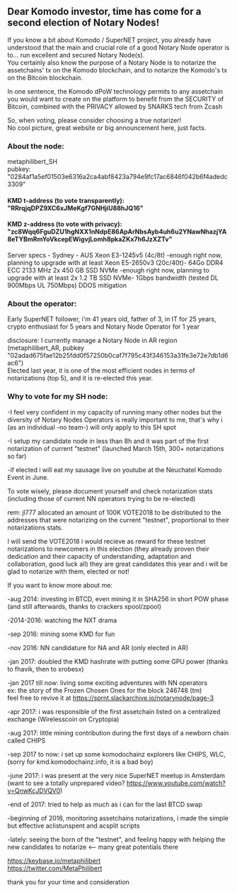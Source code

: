 ## Dear Komodo investor, time has come for a second election of Notary Nodes!

If you know a bit about Komodo / SuperNET project, you already have understood that the main and crucial role of a good Notary Node operator is to... run excellent and secured Notary Node(s). <br />
You certainly also know the purpose of a Notary Node is to notarize the assetchains' tx on the Komodo blockchain, and to notarize the Komodo's tx on the Bitcoin blockchain.

In one sentence, the Komodo dPoW technology permits to any assetchain you would want to create on the platform to benefit from the SECURITY of Bitcoin, combined with the PRIVACY allowed by SNARKS tech from Zcash

So, when voting, please consider choosing a true notarizer!
<br /> No cool picture, great website or big announcement here, just facts.


### About the node:
metaphilibert_SH
<br />pubkey: "0284af1a5ef01503e6316a2ca4abf8423a794e9fc17ac6846f042b6f4adedc3309"
#### KMD t-address (to vote transparently): "RRrqjqDPZ9XC6xJMeKgf7GNHjiU88hJQ16"
#### KMD z-address (to vote with privacy): "zc8Wqq6FguDZU1hgNXX1nNdpE86ApArNbsAyb4uh6u2YNawNhazjYA8eTYBmRmYoVkcepEWigvjLomh8pkaZKx7h6JzXZTv"

Server specs - Sydney - AUS
Xeon E3-1245v5 (4c/8t) -enough right now, planning to upgrade with at least Xeon E5-2650v3 (20c/40t)-
64Go DDR4 ECC 2133 MHz
2x 450 GB SSD NVMe -enough right now, planning to upgrade with at least 2x 1.2 TB SSD NVMe-
1Gbps bandwidth (tested DL 900Mbps UL 750Mbps) 
DDOS mitigation


### About the operator:
Early SuperNET follower, i'm 41 years old, father of 3, in IT for 25 years, crypto enthusiast for 5 years and Notary Node Operator for 1 year

disclosure: I currently manage a Notary Node in AR region (metaphilibert_AR, pubkey "02adad675fae12b25fdd0f57250b0caf7f795c43f346153a31fe3e72e7db1d6ac6")
<br />Elected last year, it is one of the most efficient nodes in terms of notarizations (top 5), and it is re-elected this year.


### Why to vote for my SH node:
-I feel very confident in my capacity of running many other nodes but the diversity of Notary Nodes Operators is really important to me, that's why i (as an individual -no team-) will only apply to this SH spot

-I setup my candidate node in less than 8h and it was part of the first notarization of current "testnet" (launched March 15th, 300+ notarizations so far)

-if elected i will eat my sausage live on youtube at the Neuchatel Komodo Event in June.

To vote wisely, please document yourself and check notarization stats (including those of current NN operators trying to be re-elected)

rem: jl777 allocated an amount of 100K VOTE2018 to be distributed to the addresses that were notarizing on the current "testnet", proportional to their notarizations stats.

I will send the VOTE2018 i would recieve as reward for these testnet notarizations to newcomers in this election 
(they already proven their dedication and their capacity of understanding, adaptation and collaboration, good luck all)
they are great candidates this year and i will be glad to notarize with them, elected or not!

If you want to know more about me:

-aug 2014: investing in BTCD, even mining it in SHA256 in short POW phase (and still afterwards, thanks to crackers xpool/zpool)

-2014-2016: watching the NXT drama

-sep 2016: mining some KMD for fun

-nov 2016: NN candidature for NA and AR (only elected in AR)

-jan 2017: doubled the KMD hashrate with putting some GPU power (thanks to fhavik, then to xrobesx)

-jan 2017 till now: living some exciting adventures with NN operators 
<br />ex: the story of the Frozen Chosen Ones for the block 246748 (tm) 
<br />feel free to revive it at https://sprnt.slackarchive.io/notarynode/page-3

-apr 2017: i was responsible of the first assetchain listed on a centralized exchange (Wirelesscoin on Cryptopia)

-aug 2017: little mining contribution during the first days of a newborn chain called CHIPS

-sep 2017 to now: i set up some komodochainz explorers like CHIPS, WLC,  (sorry for kmd.komodochainz.info, it is a bad boy)

-june 2017: i was present at the very nice SuperNET meetup in Amsterdam (want to see a totally unprepared video? https://www.youtube.com/watch?v=QnwKcJDVQV0)

-end of 2017: tried to help as much as i can for the last BTCD swap

-beginning of 2018, monitoring assetchains notarizations, i made the simple but effective aclistunspent and acsplit scripts

-lately: seeing the born of the "testnet", and feeling happy with helping the new candidates to notarize <-- many great potentials there

https://keybase.io/metaphilibert
<br />https://twitter.com/MetaPhilibert


thank you for your time and consideration
